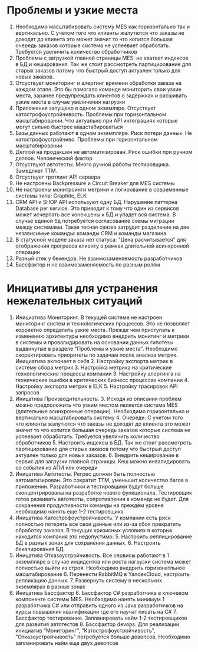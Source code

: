 # Проблемы и узкие места
1. Необходимо масштабировать систему MES как горизонтально так и вертикально. С учетом того что клиенты жалутются что заказы не доходят до клиента это может значит то что копится большая очередь заказов которые система не успеевает обработать. Требуется увеличить количество обработчиков 
2. Проблемы с загрузкой главной страницы MES: не хватает индексов в БД и кеширования. Так же стоит рассмотреть партицирование для старых заказов потому что быстрый доступ актуален только для новых заказов.  
3. Отсуствует мониторинг и алертинг времени обработки заказа на каждом этапе. Это бы помогало команде мониторить свои узкие места, заранее предупреждать клиентов о задержках и расшивать узкие места в случае увеличения нагрузки
4. Приложения запущено в одном экземляре. Отсуствует катострофоустройчивость. Проблемы при горизонтальном масштабировании. Что актуально при API интеграциях которые могут сильно быстрее машстабироваться
5. Базы данных работают в одном экземпляре. Риск потери данных. Не катострофоустройчиво. Проблемы при горизонтальном масштабировании
6. Деплой на продакшен не автоматизирован. Риск ошибки при ручном деплое. Человеческий фактор
7. Отсуствуют автотесты. Много ручной работы тестировщика. Замедляет TTM. 
8. Отсуствует тротлинг API сервера
9. Не настроены Backpressure и Circuit Breaker для MES системы
10. Не настроены монитроинги метрики и логирование в современные системы типа: Graphite, ELK 
11. CRM API и SHOP API используют одну БД. Нарушение паттерна Database per service. Это приводит к тому что один из сервисов может исчерпать все конекшены к БД и упадет вся система. В случае единой бд потребуется согласование схемы миграции между системами. Такая тесная связка затрудит разделение на две независимые команды: команды CRM и команды магазина
12. В статусной моделе заказа нет статуса: "Цена расчитывается" для отображения прогресса клиенту в рамках длительной асинхронной операции
13. Разный стек у бекендов. Не взаимозаменяемость разработчиков
14. Бассфактор и не взаимозаменяемость по разным ролям


# Инициативы для устранения нежелательных ситуаций
1. Инициатива Мониторинг. В текущей системе не настроен мониторинг систем и технологических процессов. Это не позволяет корректно определить узкие места. Прежде чем приступать к изменению архитектуры необходимо внедрить монитинг и метрики в системы и провалидировать на основании данных гипотезы выдвинутые в разделе "Проблемы и узкие места". Необходимо скоректировать приоритеты по задачам после анализа метрик. Инициатива включает в себя
   2. Настройку экспорта метрик в систему сбора метрик 
   3. Настройка метрика на критические технологические процессы компании
   3. Настройку алертинга на технические ошибки в критических бизнесс процессах компании
   4. Настройку экспорта метрик в ELK
   5. Настройку трасировок API запросов
2. Иницатива Производительность. 
   3. Исходя из описания проблем можно предположить что узким местом является система MES (длительные асинхронные операции). Необходимо горизонтально и вертикально масштабировать систему
   4. Очереди. С учетом того что клиенты жалутются что заказы не доходят до клиента это может значит то что копится большая очередь заказов которые система не успеевает обработать. Требуется увеличить количество обработчиков
   5. Настроить индексы в БД. Так же стоит рассмотреть партицирование для старых заказов потому что быстрый доступ актуален только для новых заказов.
   6. Внедрить кеширование в сервис для загрузки главной страницы. Кеш можно инвалидировать со события из АПИ или очереди
2. Иницатива Автотесты. Регрес должен быть полностью автоматизирован. Это сократит TTM, уменьшит количество багов в приложении. Разработчики и тестировщики будут больше сконцентрированы на разработке нового функционала. Тестировщик готов развивать автотесты, сопротивления в команде не будет. Для сохранения продуктивности команды на преждем уровне необходимо нанять еще 1-2 тестировщика
3. Иницатива Катострофоустройчивость. У компании есть риск полностью потерять все свои данные или из-за сбоя прекратить обработку заказов. В текущих кризисных условиях в которых находится компания это недопустимо.
   5. Настроить реплицирование БД в разных зонах для сохранения данных. 
   6. Настроить бекапирования БД. 
4. Иницатива Отказоустройчивость.  Все сервисы работают в 1 экземпляре в случае инцидентов или роста нагрузки система может полностью выйти из строя. Необходимо внедрить горизонатльное масштабирование 
   6. Перенести RabbitMQ в YandexCloud, настроить репликацию данных.
   7. Развернуть систему в нескольких экземлярах в разных зонах 
5. Иницатива Бассфактор
   6. Бассфактор С# разработчика в ключевом компоненте системы MES. Необходимо нанять минимум 1 разработчика С# или отправить одного из Java разработичков на курсы повышения квалификации где его научат писать на C#
   7. Бассфактор тестирование. Запланировать найм 1-2 тестировщиков для развития автотестов 
   8. Бассфактор devops. Для реализации инициатив "Мониторинг", "Катострофоустройчивость", "Отказоустройчивость" потребуется больше девопсов. Необходимо запланировать найм еще двух девопсов
